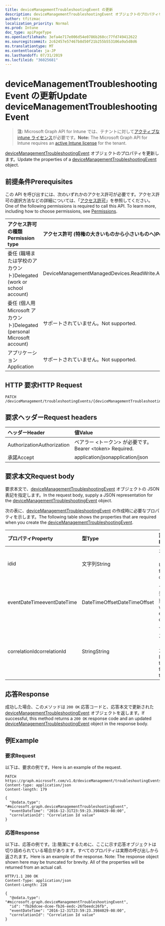 ```yaml
---
title: deviceManagementTroubleshootingEvent の更新
description: deviceManagementTroubleshootingEvent オブジェクトのプロパティを更新します。
author: tfitzmac
localization_priority: Normal
ms.prod: Intune
doc_type: apiPageType
ms.openlocfilehash: 3efa4e717e006d54e0786b260cc77fd749412622
ms.sourcegitcommit: 2c62457e57467b8d50f21b255b553106a9a5d8d6
ms.translationtype: MT
ms.contentlocale: ja-JP
ms.lasthandoff: 07/31/2019
ms.locfileid: "36025681"
---
```

# <a name="update-devicemanagementtroubleshootingevent"></a><span data-ttu-id="3723e-103">deviceManagementTroubleshootingEvent の更新</span><span class="sxs-lookup"><span data-stu-id="3723e-103">Update deviceManagementTroubleshootingEvent</span></span>

> <span data-ttu-id="3723e-104">**注:** Microsoft Graph API for Intune では、テナントに対して[アクティブな intune ライセンス](https://go.microsoft.com/fwlink/?linkid=839381)が必要です。</span><span class="sxs-lookup"><span data-stu-id="3723e-104">**Note:** The Microsoft Graph API for Intune requires an [active Intune license](https://go.microsoft.com/fwlink/?linkid=839381) for the tenant.</span></span>

<span data-ttu-id="3723e-105">[deviceManagementTroubleshootingEvent](../resources/intune-troubleshooting-devicemanagementtroubleshootingevent.md) オブジェクトのプロパティを更新します。</span><span class="sxs-lookup"><span data-stu-id="3723e-105">Update the properties of a [deviceManagementTroubleshootingEvent](../resources/intune-troubleshooting-devicemanagementtroubleshootingevent.md) object.</span></span>

## <a name="prerequisites"></a><span data-ttu-id="3723e-106">前提条件</span><span class="sxs-lookup"><span data-stu-id="3723e-106">Prerequisites</span></span>
<span data-ttu-id="3723e-p101">この API を呼び出すには、次のいずれかのアクセス許可が必要です。アクセス許可の選択方法などの詳細については、「[アクセス許可](/graph/permissions-reference)」を参照してください。</span><span class="sxs-lookup"><span data-stu-id="3723e-p101">One of the following permissions is required to call this API. To learn more, including how to choose permissions, see [Permissions](/graph/permissions-reference).</span></span>

|<span data-ttu-id="3723e-109">アクセス許可の種類</span><span class="sxs-lookup"><span data-stu-id="3723e-109">Permission type</span></span>|<span data-ttu-id="3723e-110">アクセス許可 (特権の大きいものから小さいものへ)</span><span class="sxs-lookup"><span data-stu-id="3723e-110">Permissions (from most to least privileged)</span></span>|
|:---|:---|
|<span data-ttu-id="3723e-111">委任 (職場または学校のアカウント)</span><span class="sxs-lookup"><span data-stu-id="3723e-111">Delegated (work or school account)</span></span>|<span data-ttu-id="3723e-112">DeviceManagementManagedDevices.ReadWrite.All</span><span class="sxs-lookup"><span data-stu-id="3723e-112">DeviceManagementManagedDevices.ReadWrite.All</span></span>|
|<span data-ttu-id="3723e-113">委任 (個人用 Microsoft アカウント)</span><span class="sxs-lookup"><span data-stu-id="3723e-113">Delegated (personal Microsoft account)</span></span>|<span data-ttu-id="3723e-114">サポートされていません。</span><span class="sxs-lookup"><span data-stu-id="3723e-114">Not supported.</span></span>|
|<span data-ttu-id="3723e-115">アプリケーション</span><span class="sxs-lookup"><span data-stu-id="3723e-115">Application</span></span>|<span data-ttu-id="3723e-116">サポートされていません。</span><span class="sxs-lookup"><span data-stu-id="3723e-116">Not supported.</span></span>|

## <a name="http-request"></a><span data-ttu-id="3723e-117">HTTP 要求</span><span class="sxs-lookup"><span data-stu-id="3723e-117">HTTP Request</span></span>
<!-- {
  "blockType": "ignored"
}
-->
``` http
PATCH /deviceManagement/troubleshootingEvents/{deviceManagementTroubleshootingEventId}
```

## <a name="request-headers"></a><span data-ttu-id="3723e-118">要求ヘッダー</span><span class="sxs-lookup"><span data-stu-id="3723e-118">Request headers</span></span>
|<span data-ttu-id="3723e-119">ヘッダー</span><span class="sxs-lookup"><span data-stu-id="3723e-119">Header</span></span>|<span data-ttu-id="3723e-120">値</span><span class="sxs-lookup"><span data-stu-id="3723e-120">Value</span></span>|
|:---|:---|
|<span data-ttu-id="3723e-121">Authorization</span><span class="sxs-lookup"><span data-stu-id="3723e-121">Authorization</span></span>|<span data-ttu-id="3723e-122">ベアラー &lt;トークン&gt; が必要です。</span><span class="sxs-lookup"><span data-stu-id="3723e-122">Bearer &lt;token&gt; Required.</span></span>|
|<span data-ttu-id="3723e-123">承諾</span><span class="sxs-lookup"><span data-stu-id="3723e-123">Accept</span></span>|<span data-ttu-id="3723e-124">application/json</span><span class="sxs-lookup"><span data-stu-id="3723e-124">application/json</span></span>|

## <a name="request-body"></a><span data-ttu-id="3723e-125">要求本文</span><span class="sxs-lookup"><span data-stu-id="3723e-125">Request body</span></span>
<span data-ttu-id="3723e-126">要求本文で、[deviceManagementTroubleshootingEvent](../resources/intune-troubleshooting-devicemanagementtroubleshootingevent.md) オブジェクトの JSON 表記を指定します。</span><span class="sxs-lookup"><span data-stu-id="3723e-126">In the request body, supply a JSON representation for the [deviceManagementTroubleshootingEvent](../resources/intune-troubleshooting-devicemanagementtroubleshootingevent.md) object.</span></span>

<span data-ttu-id="3723e-127">次の表に、[deviceManagementTroubleshootingEvent](../resources/intune-troubleshooting-devicemanagementtroubleshootingevent.md) の作成時に必要なプロパティを示します。</span><span class="sxs-lookup"><span data-stu-id="3723e-127">The following table shows the properties that are required when you create the [deviceManagementTroubleshootingEvent](../resources/intune-troubleshooting-devicemanagementtroubleshootingevent.md).</span></span>

|<span data-ttu-id="3723e-128">プロパティ</span><span class="sxs-lookup"><span data-stu-id="3723e-128">Property</span></span>|<span data-ttu-id="3723e-129">型</span><span class="sxs-lookup"><span data-stu-id="3723e-129">Type</span></span>|<span data-ttu-id="3723e-130">説明</span><span class="sxs-lookup"><span data-stu-id="3723e-130">Description</span></span>|
|:---|:---|:---|
|<span data-ttu-id="3723e-131">id</span><span class="sxs-lookup"><span data-stu-id="3723e-131">id</span></span>|<span data-ttu-id="3723e-132">文字列</span><span class="sxs-lookup"><span data-stu-id="3723e-132">String</span></span>|<span data-ttu-id="3723e-133">オブジェクトの UUID</span><span class="sxs-lookup"><span data-stu-id="3723e-133">UUID for the object</span></span>|
|<span data-ttu-id="3723e-134">eventDateTime</span><span class="sxs-lookup"><span data-stu-id="3723e-134">eventDateTime</span></span>|<span data-ttu-id="3723e-135">DateTimeOffset</span><span class="sxs-lookup"><span data-stu-id="3723e-135">DateTimeOffset</span></span>|<span data-ttu-id="3723e-136">イベントが発生した時刻。</span><span class="sxs-lookup"><span data-stu-id="3723e-136">Time when the event occurred .</span></span>|
|<span data-ttu-id="3723e-137">correlationId</span><span class="sxs-lookup"><span data-stu-id="3723e-137">correlationId</span></span>|<span data-ttu-id="3723e-138">String</span><span class="sxs-lookup"><span data-stu-id="3723e-138">String</span></span>|<span data-ttu-id="3723e-139">サービスのエラーをトレースするための ID。</span><span class="sxs-lookup"><span data-stu-id="3723e-139">Id used for tracing the failure in the service.</span></span>|



## <a name="response"></a><span data-ttu-id="3723e-140">応答</span><span class="sxs-lookup"><span data-stu-id="3723e-140">Response</span></span>
<span data-ttu-id="3723e-141">成功した場合、このメソッドは `200 OK` 応答コードと、応答本文で更新された [deviceManagementTroubleshootingEvent](../resources/intune-troubleshooting-devicemanagementtroubleshootingevent.md) オブジェクトを返します。</span><span class="sxs-lookup"><span data-stu-id="3723e-141">If successful, this method returns a `200 OK` response code and an updated [deviceManagementTroubleshootingEvent](../resources/intune-troubleshooting-devicemanagementtroubleshootingevent.md) object in the response body.</span></span>

## <a name="example"></a><span data-ttu-id="3723e-142">例</span><span class="sxs-lookup"><span data-stu-id="3723e-142">Example</span></span>

### <a name="request"></a><span data-ttu-id="3723e-143">要求</span><span class="sxs-lookup"><span data-stu-id="3723e-143">Request</span></span>
<span data-ttu-id="3723e-144">以下は、要求の例です。</span><span class="sxs-lookup"><span data-stu-id="3723e-144">Here is an example of the request.</span></span>
``` http
PATCH https://graph.microsoft.com/v1.0/deviceManagement/troubleshootingEvents/{deviceManagementTroubleshootingEventId}
Content-type: application/json
Content-length: 179

{
  "@odata.type": "#microsoft.graph.deviceManagementTroubleshootingEvent",
  "eventDateTime": "2016-12-31T23:59:23.3984029-08:00",
  "correlationId": "Correlation Id value"
}
```

### <a name="response"></a><span data-ttu-id="3723e-145">応答</span><span class="sxs-lookup"><span data-stu-id="3723e-145">Response</span></span>
<span data-ttu-id="3723e-p102">以下は、応答の例です。注:簡潔にするために、ここに示す応答オブジェクトは切り詰められている場合があります。すべてのプロパティは実際の呼び出しから返されます。</span><span class="sxs-lookup"><span data-stu-id="3723e-p102">Here is an example of the response. Note: The response object shown here may be truncated for brevity. All of the properties will be returned from an actual call.</span></span>
``` http
HTTP/1.1 200 OK
Content-Type: application/json
Content-Length: 228

{
  "@odata.type": "#microsoft.graph.deviceManagementTroubleshootingEvent",
  "id": "fb26dcee-dcee-fb26-eedc-26fbeedc26fb",
  "eventDateTime": "2016-12-31T23:59:23.3984029-08:00",
  "correlationId": "Correlation Id value"
}
```



